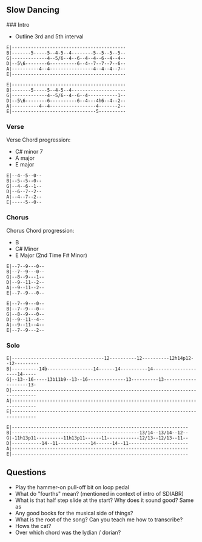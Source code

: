 
## Slow Dancing

### Intro

- Outline 3rd and 5th interval

```
E|------------------------------------------
B|-------5-----5--4-5--4--------5--5--5--5--
G|-------------4--5/6--4--6--4--4--6--4--4--
D|--5\6--------6----------6--4--7--7--7--6--
A|----------4--4----------------4--4--4--7--
E|------------------------------------------
```

```
E|------------------------------------------
B|-------5-----5--4-5--4--------------------
G|-------------4--5/6--4--6--4-----------1--
D|--5\6--------6----------6--4---4h6--4--2--
A|----------4--4-----------------4-------2--
E|-------------------------------5----------
```

### Verse

Verse Chord progression:
- C# minor 7
- A major
- E major

```
E|--4--5--0--
B|--5--5--0--
G|--4--6--1--
D|--6--7--2--
A|--4--7--2--
E|-----5--0--
```

### Chorus

Chorus Chord progression:
- B
- C# Minor
- E Major (2nd Time F# Minor)

```
E|--7--9---0--
B|--7--9---0--
G|--8--9---1--
D|--9--11--2--
A|--9--11--2--
E|--7--9---0--
```

```
E|--7--9---0--
B|--7--9---0--
G|--8--9---0--
D|--9--11--4--
A|--9--11--4--
E|--7--9---2--
```

### Solo

```
E|----------------------------------12----------12----------12h14p12--12---------
B|----------14b-----------------14------14----------14--------------------14-----
G|--13--16-----13b11b9--13--16--------------13----------13--------------------13-
D|-------------------------------------------------------------------------------
A|-------------------------------------------------------------------------------
E|-------------------------------------------------------------------------------
```


```
E|-----------------------------------------------------------------
B|-----------------------------------------------13/14--13/14--12--
G|-11h13p11----------11h13p11------11------------12/13--12/13--11--
D|-----------14--11------------14------14--11----------------------
A|-----------------------------------------------------------------
E|-----------------------------------------------------------------
```

## Questions

- Play the hammer-on pull-off bit on loop pedal
- What do "fourths" mean? (mentioned in context of intro of SDIABR)
- What is that half step slide at the start? Why does it sound good? Same as
- Any good books for the musical side of things?
- What is the root of the song? Can you teach me how to transcribe?
- Hows the cat?
- Over which chord was the lydian / dorian?
